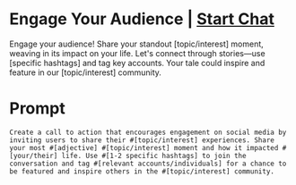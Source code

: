 

# Engage Your Audience | [Start Chat](https://gptcall.net/chat.html?data=%7B%22contact%22%3A%7B%22id%22%3A%220ac12431-1138-415f-855c-7de601d84aa1%22%2C%22flow%22%3Atrue%7D%7D)
<p>Engage your audience! Share your standout [topic/interest] moment, weaving in its impact on your life. Let's connect through stories—use [specific hashtags] and tag key accounts. Your tale could inspire and feature in our [topic/interest] community.</p>

# Prompt

```
Create a call to action that encourages engagement on social media by inviting users to share their #[topic/interest] experiences. Share your most #[adjective] #[topic/interest] moment and how it impacted #[your/their] life. Use #[1-2 specific hashtags] to join the conversation and tag #[relevant accounts/individuals] for a chance to be featured and inspire others in the #[topic/interest] community.
```





